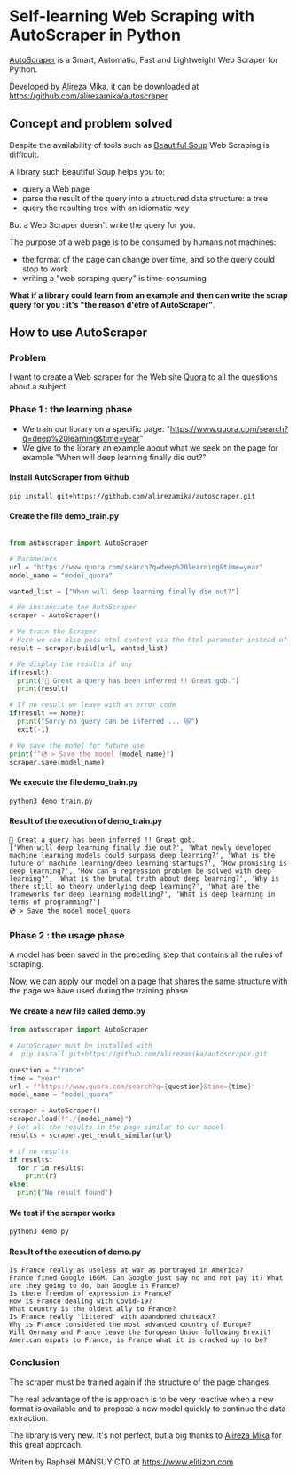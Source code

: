 # Self-learning Web Scraping with AutoScraper in Python

[AutoScraper](https://github.com/alirezamika/autoscraper) is a Smart, Automatic, Fast and Lightweight Web Scraper for Python.

Developed by [Alireza Mika](https://github.com/alirezamika), it can be downloaded at https://github.com/alirezamika/autoscraper

## Concept and problem solved

Despite the availability of tools such as [Beautiful Soup](https://www.crummy.com/software/BeautifulSoup/bs4/doc/) Web Scraping is difficult.

A library such Beautiful Soup helps you to:

- query a Web page
- parse the result of the query into a structured data structure: a tree
- query the resulting tree with an idiomatic way

But a Web Scraper doesn't write the query for you.

The purpose of a web page is to be consumed by humans not machines:

- the format of the page can change over time, and so the query could stop to work
- writing a "web scraping query" is time-consuming

**What if a library could learn from an example and then can write the scrap query for you : it's "the reason d'être of AutoScraper"**.

## How to use **AutoScraper**

### Problem

I want to create a Web scraper for the Web site [Quora](https://www.quora) to all the questions about a subject.

### Phase 1 : the learning phase

- We train our library on a specific page: "https://www.quora.com/search?q=deep%20learning&time=year"
- We give to the library an example about what we seek on the page for example "When will deep learning finally die out?"

#### Install AutoScraper from Github

```bash
pip install git+https://github.com/alirezamika/autoscraper.git
```

#### Create the file demo_train.py

```python

from autoscraper import AutoScraper

# Parameters
url = "https://www.quora.com/search?q=deep%20learning&time=year"
model_name = "model_quora"

wanted_list = ["When will deep learning finally die out?"]

# We instanciate the AutoScraper
scraper = AutoScraper()

# We train the Scraper
# Here we can also pass html content via the html parameter instead of the url (html=html_content)
result = scraper.build(url, wanted_list)

# We display the results if any
if(result):
  print("🚀 Great a query has been inferred !! Great gob.")
  print(result)

# If no result we leave with an error code
if(result == None):
  print("Sorry no query can be inferred ... 😿")
  exit(-1)

# We save the model for future use
print(f"💿 > Save the model {model_name}")
scraper.save(model_name)

```

#### We execute the file demo_train.py

```bash
python3 demo_train.py
```

#### Result of the execution of demo_train.py

```plain
🚀 Great a query has been inferred !! Great gob.
['When will deep learning finally die out?', 'What newly developed machine learning models could surpass deep learning?', 'What is the future of machine learning/deep learning startups?', 'How promising is deep learning?', 'How can a regression problem be solved with deep learning?', 'What is the brutal truth about deep learning?', 'Why is there still no theory underlying deep learning?', 'What are the frameworks for deep learning modelling?', 'What is deep learning in terms of programming?']
💿 > Save the model model_quora
```

### Phase 2 : the usage phase

A model has been saved in the preceding step that contains all the rules of scraping.

Now, we can apply our model on a page that shares the same structure with the page we have used during the training phase.

#### We create a new file called demo.py

```python
from autoscraper import AutoScraper

# AutoScraper must be installed with
#  pip install git+https://github.com/alirezamika/autoscraper.git

question = "france"
time = "year"
url = f"https://www.quora.com/search?q={question}&time={time}"
model_name = "model_quora"

scraper = AutoScraper()
scraper.load(f"./{model_name}")
# Get all the results in the page similar to our model
results = scraper.get_result_similar(url)

# if no results
if results:
  for r in results:
    print(r)
else:
  print("No result found")

```

#### We test if the scraper works

```bash
python3 demo.py
```

#### Result of the execution of demo.py

```plain
Is France really as useless at war as portrayed in America?
France fined Google 166M. Can Google just say no and not pay it? What are they going to do, ban Google in France?
Is there freedom of expression in France?
How is France dealing with Covid-19?
What country is the oldest ally to France?
Is France really 'littered' with abandoned chateaux?
Why is France considered the most advanced country of Europe?
Will Germany and France leave the European Union following Brexit?
American expats to France, is France what it is cracked up to be?
```

### Conclusion

The scraper must be trained again if the structure of the page changes.

The real advantage of the is approach is to be very reactive when a new format is available and to propose a new model quickly to continue the data extraction.

The library is very new. It's not perfect, but a big thanks to [Alireza Mika](https://github.com/alirezamika) for this great approach.

Writen by Raphaël MANSUY CTO at https://www.elitizon.com



  
